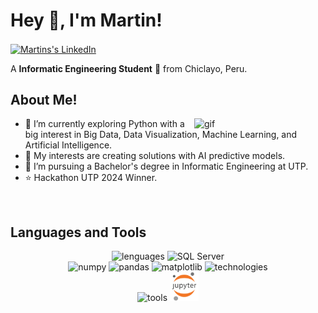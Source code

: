 # **Hey 👋, I'm Martin!**

<a href="https://www.linkedin.com/in/mart%C3%ADn-alexander-ramos-yampuf%C3%A9-b42889238/">
    <img align="center" alt="Martins's LinkedIn" width="24px" src="https://upload.wikimedia.org/wikipedia/commons/8/81/LinkedIn_icon.svg" />
</a>

<br />

A **Informatic Engineering Student** 🚀 from Chiclayo, Peru.

## **About Me!**

<div>
  <img align="right" alt="gif" width="210" src="https://i.pinimg.com/originals/e4/26/70/e426702edf874b181aced1e2fa5c6cde.gif" />
</div>
  
- 🌱 I’m currently exploring Python with a big interest in Big Data, Data
    Visualization, Machine Learning, and Artificial Intelligence.
- 🤔 My interests are creating solutions with AI predictive models.
- 💼 I’m pursuing a Bachelor's degree in Informatic Engineering at UTP.
- ⭐ Hackathon UTP 2024 Winner.

<br />

## **Languages and Tools**

<div align="center">
  <img alt="lenguages" src="https://skillicons.dev/icons?i=py,java,mysql,dart,cpp,cs,html,css,javascript,typescript,php,arduino,powershell,bash" />
  <img
    height="48"
    src="https://cdn-icons-png.freepik.com/512/5968/5968409.png"
    alt="SQL Server"
    />
</div>

<div align="center">
  <img
    height="46"
    alt="numpy"
    src="https://numpy.org/images/logo.svg"
  />
  <img
    height="46"
    width="46"
    alt="pandas"
    src="https://pandas.pydata.org/static/img/pandas_mark_white.svg"
  />
  <img
    height="46"
    alt="matplotlib"
    src="https://avatars.githubusercontent.com/u/215947?s=200&v=4"
  />
  <img
    alt="technologies"
    src="https://skillicons.dev/icons?i=opencv,sklearn,tensorflow,selenium,maven,gradle,flutter,spring,fastapi,angular,react,tailwind"
  />
</div>

<div align="center">
  <img alt="tools" src="https://skillicons.dev/icons?i=latex,markdown,git,github,vscode,idea" />
  <img
    height="46"
    src="https://raw.githubusercontent.com/github/explore/a4691f04ff219c1c2aa02fc61fda41aa43f1459a/topics/jupyter-notebook/jupyter-notebook.png"
    alt="Jupyter"
    />
</div>
